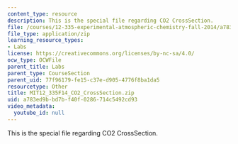 ```yaml
---
content_type: resource
description: This is the special file regarding CO2 CrossSection.
file: /courses/12-335-experimental-atmospheric-chemistry-fall-2014/a783ed9bbd7bf40f0286714c5492cd93_MIT12_335F14_CO2_CrossSection.zip
file_type: application/zip
learning_resource_types:
- Labs
license: https://creativecommons.org/licenses/by-nc-sa/4.0/
ocw_type: OCWFile
parent_title: Labs
parent_type: CourseSection
parent_uid: 77f96179-fe15-c37e-d905-4776f8ba1da5
resourcetype: Other
title: MIT12_335F14_CO2_CrossSection.zip
uid: a783ed9b-bd7b-f40f-0286-714c5492cd93
video_metadata:
  youtube_id: null
---
```

This is the special file regarding CO2 CrossSection.